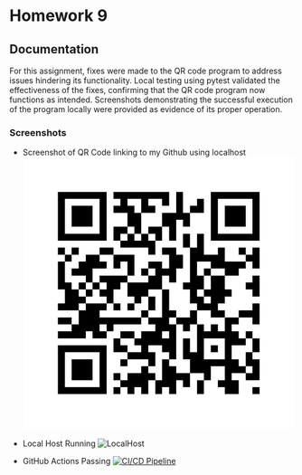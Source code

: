 # Homework 9

## Documentation
For this assignment, fixes were made to the QR code program to address issues hindering its functionality. Local testing using pytest validated the effectiveness of the fixes, confirming that the QR code program now functions as intended. Screenshots demonstrating the successful execution of the program locally were provided as evidence of its proper operation.

### Screenshots
- Screenshot of QR Code linking to my Github using localhost
![QRCode](docs/qrcode_example.png)

- Local Host Running
![LocalHost](docs/Screenshot%202024-04-08%20at%201.48.33 PM.png)

- GitHub Actions Passing
[![CI/CD Pipeline](https://github.com/cdasilvasantos/homework9/actions/workflows/production.yml/badge.svg)](https://github.com/cdasilvasantos/homework9/actions/workflows/production.yml)

